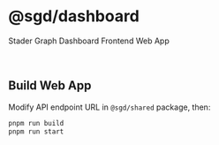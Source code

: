# @sgd/dashboard

Stader Graph Dashboard Frontend Web App

<br />

## Build Web App

Modify API endpoint URL in `@sgd/shared` package, then:

```bash
pnpm run build
pnpm run start
```
